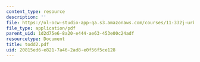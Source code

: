 ```yaml
---
content_type: resource
description: ''
file: https://ol-ocw-studio-app-qa.s3.amazonaws.com/courses/11-332j-urban-design-fall-2003/20815ed6e8217a462ad8e0f56f5ce128_todd2.pdf
file_type: application/pdf
parent_uid: 1d2d75e6-8a20-e444-ae63-453e00c24adf
resourcetype: Document
title: todd2.pdf
uid: 20815ed6-e821-7a46-2ad8-e0f56f5ce128
---
```

